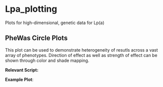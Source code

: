# Lpa_plotting
Plots for high-dimensional, genetic data for  Lp(a)

## PheWas Circle Plots
This plot can be used to demonstrate heterogeneity of resutls across a vast array of phenotypes. Direction of effect as well as strength of effect can be shown through color and shade mapping. 

**Relevant Script:** <insert script name>

**Example Plot**:
<insert plot>
